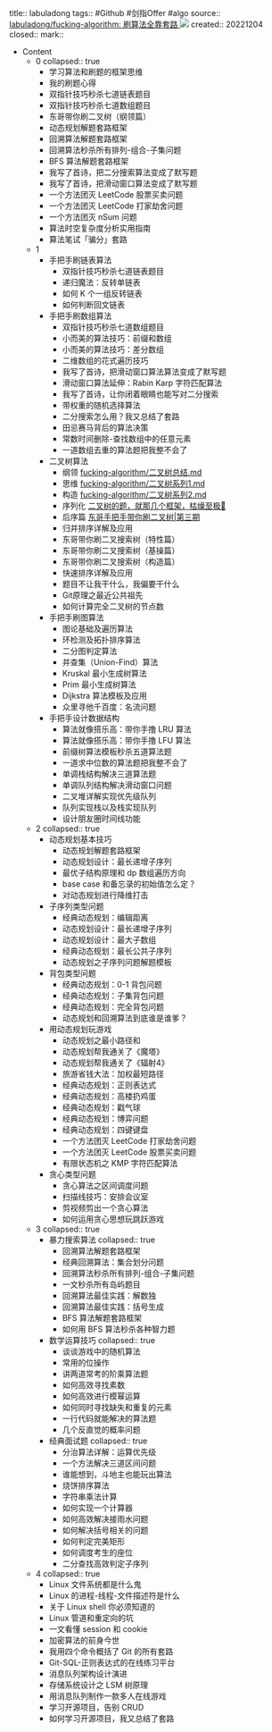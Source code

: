title:: labuladong
tags:: #Github #剑指Offer #algo
source:: [labuladong/fucking-algorithm: 刷算法全靠套路 ](https://github.com/labuladong/fucking-algorithm) ![](https://img.shields.io/github/stars/labuladong/fucking-algorithm)
created:: 20221204
closed::
mark::
- Content
  - 0
    collapsed:: true
    - 学习算法和刷题的框架思维
    - 我的刷题心得
    - 双指针技巧秒杀七道链表题目
    - 双指针技巧秒杀七道数组题目
    - 东哥带你刷二叉树（纲领篇）
    - 动态规划解题套路框架
    - 回溯算法解题套路框架
    - 回溯算法秒杀所有排列-组合-子集问题
    - BFS 算法解题套路框架
    - 我写了首诗，把二分搜索算法变成了默写题
    - 我写了首诗，把滑动窗口算法变成了默写题
    - 一个方法团灭 LeetCode 股票买卖问题
    - 一个方法团灭 LeetCode 打家劫舍问题
    - 一个方法团灭 nSum 问题
    - 算法时空复杂度分析实用指南
    - 算法笔试「骗分」套路
  - 1
    - 手把手刷链表算法
      - 双指针技巧秒杀七道链表题目
      - 递归魔法：反转单链表
      - 如何 K 个一组反转链表
      - 如何判断回文链表
    - 手把手刷数组算法
      - 双指针技巧秒杀七道数组题目
      - 小而美的算法技巧：前缀和数组
      - 小而美的算法技巧：差分数组
      - 二维数组的花式遍历技巧
      - 我写了首诗，把滑动窗口算法算法变成了默写题
      - 滑动窗口算法延伸：Rabin Karp 字符匹配算法
      - 我写了首诗，让你闭着眼睛也能写对二分搜索
      - 带权重的随机选择算法
      - 二分搜索怎么用？我又总结了套路
      - 田忌赛马背后的算法决策
      - 常数时间删除-查找数组中的任意元素
      - 一道数组去重的算法题把我整不会了
    - 二叉树算法
      - 纲领 [fucking-algorithm/二叉树总结.md](https://github.com/labuladong/fucking-algorithm/blob/547b90ea691ac800334b431eeb77175ebdf9d025/%E6%95%B0%E6%8D%AE%E7%BB%93%E6%9E%84%E7%B3%BB%E5%88%97/%E4%BA%8C%E5%8F%89%E6%A0%91%E6%80%BB%E7%BB%93.md)
      - 思维 [fucking-algorithm/二叉树系列1.md](https://github.com/labuladong/fucking-algorithm/blob/547b90ea691ac800334b431eeb77175ebdf9d025/%E6%95%B0%E6%8D%AE%E7%BB%93%E6%9E%84%E7%B3%BB%E5%88%97/%E4%BA%8C%E5%8F%89%E6%A0%91%E7%B3%BB%E5%88%971.md)
      - 构造 [fucking-algorithm/二叉树系列2.md](https://github.com/labuladong/fucking-algorithm/blob/547b90ea691ac800334b431eeb77175ebdf9d025/%E6%95%B0%E6%8D%AE%E7%BB%93%E6%9E%84%E7%B3%BB%E5%88%97/%E4%BA%8C%E5%8F%89%E6%A0%91%E7%B3%BB%E5%88%972.md)
      - 序列化 [二叉树的题，就那几个框架，枯燥至极🤔](https://mp.weixin.qq.com/s/DVX2A1ha4xSecEXLxW_UsA)
      - 后序篇 [东哥手把手带你刷二叉树|第三期](https://mp.weixin.qq.com/s/LJbpo49qppIeRs-FbgjsSQ)
      - 归并排序详解及应用
      - 东哥带你刷二叉搜索树（特性篇）
      - 东哥带你刷二叉搜索树（基操篇）
      - 东哥带你刷二叉搜索树（构造篇）
      - 快速排序详解及应用
      - 题目不让我干什么，我偏要干什么
      - Git原理之最近公共祖先
      - 如何计算完全二叉树的节点数
    - 手把手刷图算法
      - 图论基础及遍历算法
      - 环检测及拓扑排序算法
      - 二分图判定算法
      - 并查集（Union-Find）算法
      - Kruskal 最小生成树算法
      - Prim 最小生成树算法
      - Dijkstra 算法模板及应用
      - 众里寻他千百度：名流问题
    - 手把手设计数据结构
      - 算法就像搭乐高：带你手撸 LRU 算法
      - 算法就像搭乐高：带你手撸 LFU 算法
      - 前缀树算法模板秒杀五道算法题
      - 一道求中位数的算法题把我整不会了
      - 单调栈结构解决三道算法题
      - 单调队列结构解决滑动窗口问题
      - 二叉堆详解实现优先级队列
      - 队列实现栈以及栈实现队列
      - 设计朋友圈时间线功能
  - 2
    collapsed:: true
    - 动态规划基本技巧
      - 动态规划解题套路框架
      - 动态规划设计：最长递增子序列
      - 最优子结构原理和 dp 数组遍历方向
      - base case 和备忘录的初始值怎么定？
      - 对动态规划进行降维打击
    - 子序列类型问题
      - 经典动态规划：编辑距离
      - 动态规划设计：最长递增子序列
      - 动态规划设计：最大子数组
      - 经典动态规划：最长公共子序列
      - 动态规划之子序列问题解题模板
    - 背包类型问题
      - 经典动态规划：0-1 背包问题
      - 经典动态规划：子集背包问题
      - 经典动态规划：完全背包问题
      - 动态规划和回溯算法到底谁是谁爹？
    - 用动态规划玩游戏
      - 动态规划之最小路径和
      - 动态规划帮我通关了《魔塔》
      - 动态规划帮我通关了《辐射4》
      - 旅游省钱大法：加权最短路径
      - 经典动态规划：正则表达式
      - 经典动态规划：高楼扔鸡蛋
      - 经典动态规划：戳气球
      - 经典动态规划：博弈问题
      - 经典动态规划：四键键盘
      - 一个方法团灭 LeetCode 打家劫舍问题
      - 一个方法团灭 LeetCode 股票买卖问题
      - 有限状态机之 KMP 字符匹配算法
    - 贪心类型问题
      - 贪心算法之区间调度问题
      - 扫描线技巧：安排会议室
      - 剪视频剪出一个贪心算法
      - 如何运用贪心思想玩跳跃游戏
  - 3
    collapsed:: true
    - 暴力搜索算法
      collapsed:: true
      - 回溯算法解题套路框架
      - 经典回溯算法：集合划分问题
      - 回溯算法秒杀所有排列-组合-子集问题
      - 一文秒杀所有岛屿题目
      - 回溯算法最佳实践：解数独
      - 回溯算法最佳实践：括号生成
      - BFS 算法解题套路框架
      - 如何用 BFS 算法秒杀各种智力题
    - 数学运算技巧
      collapsed:: true
      - 谈谈游戏中的随机算法
      - 常用的位操作
      - 讲两道常考的阶乘算法题
      - 如何高效寻找素数
      - 如何高效进行模幂运算
      - 如何同时寻找缺失和重复的元素
      - 一行代码就能解决的算法题
      - 几个反直觉的概率问题
    - 经典面试题
      collapsed:: true
      - 分治算法详解：运算优先级
      - 一个方法解决三道区间问题
      - 谁能想到，斗地主也能玩出算法
      - 烧饼排序算法
      - 字符串乘法计算
      - 如何实现一个计算器
      - 如何高效解决接雨水问题
      - 如何解决括号相关的问题
      - 如何判定完美矩形
      - 如何调度考生的座位
      - 二分查找高效判定子序列
  - 4
    collapsed:: true
    - Linux 文件系统都是什么鬼
    - Linux 的进程-线程-文件描述符是什么
    - 关于 Linux shell 你必须知道的
    - Linux 管道和重定向的坑
    - 一文看懂 session 和 cookie
    - 加密算法的前身今世
    - 我用四个命令概括了 Git 的所有套路
    - Git-SQL-正则表达式的在线练习平台
    - 消息队列架构设计演进
    - 存储系统设计之 LSM 树原理
    - 用消息队列制作一款多人在线游戏
    - 学习开源项目，告别 CRUD
    - 如何学习开源项目，我又总结了套路
